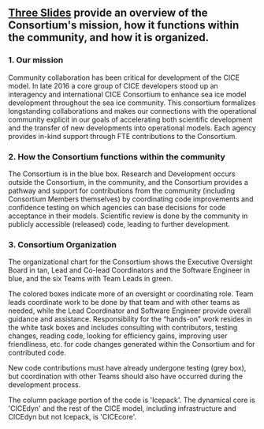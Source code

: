 ## [Three Slides](ftp://ftp.cgd.ucar.edu/archive/Model-Data/CICE/documents/OverviewSlidesDetails.pdf) provide an overview of the Consortium's mission, how it functions within the community, and how it is organized.

### 1. Our mission 

Community collaboration has been critical for development of the CICE model.
In late 2016 a core group of CICE developers stood up an interagency and international CICE Consortium to enhance sea ice model development throughout the sea ice community. This consortium formalizes longstanding collaborations and makes our connections with the operational community explicit in our goals of accelerating both scientific development and the transfer of new developments into operational models. Each agency provides in-kind support through FTE contributions to the Consortium.

### 2.  How the Consortium functions within the community

The Consortium is in the blue box. Research and Development occurs outside the Consortium, in the community, and the
Consortium provides a pathway and support for contributions from the community (including Consortium Members themselves)
by coordinating code improvements and confidence testing on which agencies can base decisions for code acceptance in their models. Scientific review is done by the community in publicly accessible (released) code, leading to further development.


### 3. Consortium Organization

The organizational chart for the Consortium shows the Executive Oversight Board in tan, Lead and Co-lead Coordinators and the Software Engineer in blue, and the six Teams with Team Leads in green.  

The colored boxes indicate more of an oversight or coordinating role.  Team leads coordinate work to be done by that team and with other teams as needed, while the Lead Coordinator and Software Engineer provide overall guidance and assistance.  Responsibility for the “hands-on” work resides in the white task boxes and includes consulting with contributors, testing changes, reading code, looking for efficiency gains, improving user friendliness, etc. for code changes generated within the Consortium and for contributed code. 

New code contributions must have already undergone testing (grey box), but coordination with other Teams should also have occurred during the development process. 

The column package portion of the code is 'Icepack'. The dynamical core is 'CICEdyn' and the rest of the CICE model, including infrastructure and CICEdyn but not Icepack, is 'CICEcore'. 


